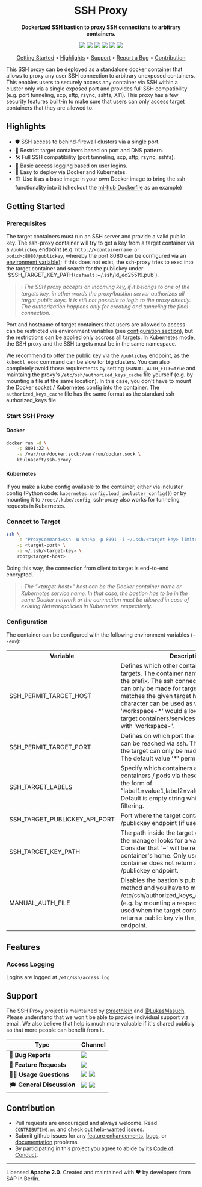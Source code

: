 <h1 align="center">
    SSH Proxy
</h1>

<p align="center">
    <strong>Dockerized SSH bastion to proxy SSH connections to arbitrary containers.</strong>
</p>

<p align="center">
    <a href="https://hub.docker.com/r/khulnasoft/ssh-proxy" title="Docker Image Version"><img src="https://images.microbadger.com/badges/version/khulnasoft/ssh-proxy.svg"></a>
    <a href="https://hub.docker.com/r/khulnasoft/ssh-proxy" title="Docker Pulls"><img src="https://img.shields.io/docker/pulls/khulnasoft/ssh-proxy.svg"></a>
    <a href="https://hub.docker.com/r/khulnasoft/ssh-proxy" title="Docker Image Metadata"><img src="https://images.microbadger.com/badges/image/khulnasoft/ssh-proxy.svg"></a>
    <a href="https://github.com/khulnasoft/ssh-proxy/blob/develop/LICENSE" title="SSH Proxy License"><img src="https://img.shields.io/badge/License-Apache%202.0-green.svg"></a>
    <a href="https://gitter.im/khulnasoft/community" title="Chat on Gitter"><img src="https://badges.gitter.im/khulnasoft/community.svg"></a>
    <a href="https://twitter.com/khulnasoft" title="ML Tooling on Twitter"><img src="https://img.shields.io/twitter/follow/khulnasoft.svg?style=social"></a>
</p>

<p align="center">
  <a href="#getting-started">Getting Started</a> •
  <a href="#highlights">Highlights</a> •
  <a href="#support">Support</a> •
  <a href="https://github.com/khulnasoft/ssh-proxy/issues/new?labels=bug&template=01_bug-report.md">Report a Bug</a> •
  <a href="#contribution">Contribution</a>
</p>

This SSH proxy can be deployed as a standalone docker container that allows to proxy any user SSH connection to arbitrary unexposed containers. This enables users to securely access any container via SSH within a cluster only via a single exposed port and provides full SSH compatibility (e.g. port tunneling, scp, sftp, rsync, sshfs, X11). This proxy has a few security features built-in to make sure that users can only access target containers that they are allowed to.

## Highlights

- 🛡 SSH access to behind-firewall clusters via a single port.
- 🔐 Restrict target containers based on port and DNS pattern.
- 🛠 Full SSH compatibility (port tunneling, scp, sftp, rsync, sshfs).
- 📄 Basic access logging based on user logins.
- 🐳 Easy to deploy via Docker and Kubernetes.
- 🏗 Use it as a base image in your own Docker image to bring the ssh functionality into it (checkout the [ml-hub Dockerfile](https://github.com/khulnasoft/ml-hub/blob/1ab1c6b1b4b4b8a6fd2f321ccfb9c8f6f0e0c6eb/Dockerfile#L1) as an example)

## Getting Started

### Prerequisites

The target containers must run an SSH server and provide a valid public key. The ssh-proxy container will try to get a key from a target container via a `/publickey` endpoint (e.g. `http://<containername or podid>:8080/publickey`, whereby the port 8080 can be configured via an [environment variable]($SSH_TARGET_PUBLICKEY_API_PORT)); if this does not exist, the ssh-proxy tries to exec into the target container and search for the publickey under `$SSH_TARGET_KEY_PATH` (default: `~/.ssh/id_ed25519.pub`).

> ℹ️ _The SSH proxy accepts an incoming key, if it belongs to one of the targets key, in other words the proxy/bastion server authorizes all target public keys. It is still not possible to login to the proxy directly. The authorization happens only for creating and tunneling the final connection._

Port and hostname of target containers that users are allowed to access can be restricted via environment variables (see [configuration section](#configuration)), but the restrictions can be applied only accross all targets. In Kubernetes mode, the SSH proxy and the SSH targets must be in the same namespace.

We recommend to offer the public key via the `/publickey` endpoint, as the `kubectl exec` command can be slow for big clusters. You can also completely avoid those requirements by setting `$MANUAL_AUTH_FILE=true` and maintaing the proxy's `/etc/ssh/authorized_keys_cache` file yourself (e.g. by mounting a file at the same location). In this case, you don't have to mount the Docker socket / Kubernetes config into the container. The `authorized_keys_cache` file has the same format as the standard ssh authorized_keys file.

### Start SSH Proxy

#### Docker

```bash
docker run -d \
    -p 8091:22 \
    -v /var/run/docker.sock:/var/run/docker.sock \
    khulnasoft/ssh-proxy
```

#### Kubernetes

If you make a kube config available to the container, either via incluster config (Python code: `kubernetes.config.load_incluster_config()`) or by mounting it to `/root/.kube/config`, ssh-proxy also works for tunneling requests in Kubernetes.

### Connect to Target

```bash
ssh \
    -o "ProxyCommand=ssh -W %h:%p -p 8091 -i ~/.ssh/<target-key> limited-user@<ssh-proxy-host>" \
    -p <target-port> \
    -i ~/.ssh/<target-key> \
    root@<target-host>
```

Doing this way, the connection from client to target is end-to-end encrypted.

> ℹ️ _The "\<target-host\>" host can be the Docker container name or Kubernetes service name. In that case, the bastion has to be in the same Docker network or the connection must be allowed in case of existing Networkpolicies in Kubernetes, respectively._

### Configuration

The container can be configured with the following environment variables (`--env`):

<table>
    <tr>
        <th>Variable</th>
        <th>Description</th>
        <th>Default</th>
    </tr>
    <tr>
        <td>SSH_PERMIT_TARGET_HOST</td>
        <td>Defines which other containers can be ssh targets. The container names must start with the prefix. The ssh connection to the target can only be made for targets where the name matches the given target host. The '*' character can be used as wildcards, e.g. 'workspace-*' would allow connecting to target containers/services which names start with 'workspace-'.
        </td>
        <td>*</td>
    </tr>
    <tr>
        <td>SSH_PERMIT_TARGET_PORT</td>
        <td>Defines on which port the other containers can be reached via ssh. The ssh connection to the target can only be made via this port then. The default value '*' permits any port.</td>
        <td>*</td>
    </tr>
    <tr>
        <td>SSH_TARGET_LABELS</td>
        <td>Specify which containers are targeted. Filters containers / pods via these labels. Must be in the form of "label1=value1,label2=value2,label3=value3". Default is empty string which disables filtering.</td>
        <td>""</td>
    </tr>
    <tr>
        <td>SSH_TARGET_PUBLICKEY_API_PORT</td>
        <td>Port where the target container exposes the /publickey endpoint (if used).</td>
        <td>8080</td>
    </tr> 
    <tr>
        <td>SSH_TARGET_KEY_PATH</td>
        <td>The path inside the target containers where the manager looks for a valid public key.
        Consider that `~` will be resolved to the target container's home. Only used when the target container does not return a public key via the /publickey endpoint.</td>
        <td>~/.ssh/id_ed25519.pub</td>
    </tr>
    <tr>
        <td>MANUAL_AUTH_FILE</td>
        <td>Disables the bastion's public key fetching method and you have to maintain the /etc/ssh/authorized_keys_cache file yourself (e.g. by mounting a respective file there). Only used when the target container does not return a public key via the /publickey endpoint.</td>
        <td>false</td>
    </tr>
</table>

## Features

### Access Logging

Logins are logged at `/etc/ssh/access.log`

## Support

The SSH Proxy project is maintained by [@raethlein](https://twitter.com/raethlein) and [@LukasMasuch](https://twitter.com/LukasMasuch). Please understand that we won't be able
to provide individual support via email. We also believe that help is much more
valuable if it's shared publicly so that more people can benefit from it.

| Type                     | Channel                                              |
| ------------------------ | ------------------------------------------------------ |
| 🚨 **Bug Reports**       | <a href="https://github.com/khulnasoft/ssh-proxy/issues?utf8=%E2%9C%93&q=is%3Aopen+is%3Aissue+label%3Abug+sort%3Areactions-%2B1-desc+" title="Open Bug Report"><img src="https://img.shields.io/github/issues/khulnasoft/ssh-proxy/bug.svg"></a>                                 |
| 🎁 **Feature Requests**  | <a href="https://github.com/khulnasoft/ssh-proxy/issues?q=is%3Aopen+is%3Aissue+label%3Afeature-request+sort%3Areactions-%2B1-desc" title="Open Feature Request"><img src="https://img.shields.io/github/issues/khulnasoft/ssh-proxy/feature-request.svg?label=feature%20requests"></a>                                 |
| 👩‍💻 **Usage Questions**   |  <a href="https://stackoverflow.com/questions/tagged/khulnasoft" title="Open Question on Stackoverflow"><img src="https://img.shields.io/badge/stackoverflow-ml--tooling-orange.svg"></a> <a href="https://gitter.im/khulnasoft/community" title="Chat on Gitter"><img src="https://badges.gitter.im/khulnasoft/community.svg"></a> |
| 🗯 **General Discussion** | <a href="https://gitter.im/khulnasoft/community" title="Chat on Gitter"><img src="https://badges.gitter.im/khulnasoft/community.svg"></a>  <a href="https://twitter.com/khulnasoft" title="ML Tooling on Twitter"><img src="https://img.shields.io/twitter/follow/khulnasoft.svg?style=social"></a>                  |

## Contribution

- Pull requests are encouraged and always welcome. Read [`CONTRIBUTING.md`](https://github.com/khulnasoft/ssh-proxy/tree/master/CONTRIBUTING.md) and check out [help-wanted](https://github.com/khulnasoft/ssh-proxy/issues?utf8=%E2%9C%93&q=is%3Aopen+is%3Aissue+label%3A"help+wanted"+sort%3Areactions-%2B1-desc+) issues.
- Submit github issues for any [feature enhancements](https://github.com/khulnasoft/ssh-proxy/issues/new?assignees=&labels=feature-request&template=02_feature-request.md&title=), [bugs](https://github.com/khulnasoft/ssh-proxy/issues/new?assignees=&labels=bug&template=01_bug-report.md&title=), or [documentation](https://github.com/khulnasoft/ssh-proxy/issues/new?assignees=&labels=enhancement%2C+docs&template=03_documentation.md&title=) problems.
- By participating in this project you agree to abide by its [Code of Conduct](https://github.com/khulnasoft/ssh-proxy/tree/master/CODE_OF_CONDUCT.md).

---

Licensed **Apache 2.0**. Created and maintained with ❤️ by developers from SAP in Berlin. 
